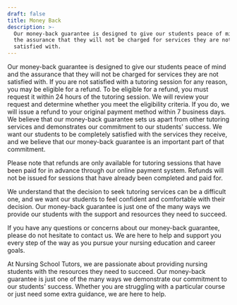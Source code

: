 ```yaml
---
draft: false
title: Money Back
description: >-
  Our money-back guarantee is designed to give our students peace of mind and
  the assurance that they will not be charged for services they are not
  satisfied with.
---
```


Our money-back guarantee is designed to give our students peace of mind and the assurance that they will not be charged for services they are not satisfied with. If you are not satisfied with a tutoring session for any reason, you may be eligible for a refund. To be eligible for a refund, you must request it within 24 hours of the tutoring session. We will review your request and determine whether you meet the eligibility criteria. If you do, we will issue a refund to your original payment method within 7 business days. We believe that our money-back guarantee sets us apart from other tutoring services and demonstrates our commitment to our students' success. We want our students to be completely satisfied with the services they receive, and we believe that our money-back guarantee is an important part of that commitment.

Please note that refunds are only available for tutoring sessions that have been paid for in advance through our online payment system. Refunds will not be issued for sessions that have already been completed and paid for.

We understand that the decision to seek tutoring services can be a difficult one, and we want our students to feel confident and comfortable with their decision. Our money-back guarantee is just one of the many ways we provide our students with the support and resources they need to succeed.

If you have any questions or concerns about our money-back guarantee, please do not hesitate to contact us. We are here to help and support you every step of the way as you pursue your nursing education and career goals.

At Nursing School Tutors, we are passionate about providing nursing students with the resources they need to succeed. Our money-back guarantee is just one of the many ways we demonstrate our commitment to our students' success. Whether you are struggling with a particular course or just need some extra guidance, we are here to help.
